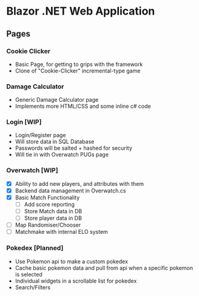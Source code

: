 # Blazor .NET Web Application

## Pages

### Cookie Clicker
- Basic Page, for getting to grips with the framework
- Clone of "Cookie-Clicker" incremental-type game

### Damage Calculator
- Generic Damage Calculator page
- Implements more HTML/CSS and some inline c# code

### Login [WIP]
- Login/Register page
- Will store data in SQL Database
- Passwords will be salted + hashed for security
- Will tie in with Overwatch PUGs page

### Overwatch [WIP]
- [x] Ability to add new players, and attributes with them
- [x] Backend data management in Overwatch.cs
- [x] Basic Match Functionality
    - [ ] Add score reporting
    - [ ] Store Match data in DB
    - [ ] Store player data in DB
- [ ] Map Randomiser/Chooser
- [ ] Matchmake with internal ELO system

### Pokedex [Planned]
- Use Pokemon api to make a custom pokedex
- Cache basic pokemon data and pull from api when a specific pokemon is selected
- Individual widgets in a scrollable list for pokedex
- Search/Filters